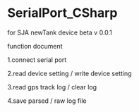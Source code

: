 # SerialPort_CSharp

for SJA newTank device beta v 0.0.1

function document

1.connect serial port

2.read device setting / write device setting

3.read gps track log / clear log

4.save parsed / raw log file
